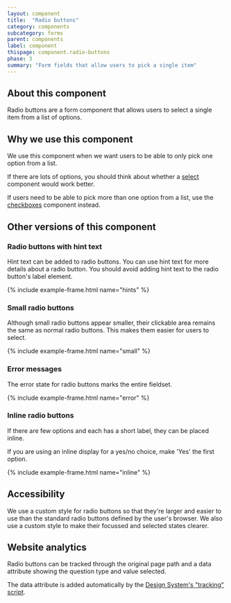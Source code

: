 ```yaml
---
layout: component
title:  "Radio buttons"
category: components
subcategory: forms
parent: components
label: component
thispage: component.radio-buttons
phase: 3
summary: "Form fields that allow users to pick a single item"
---
```


## About this component

Radio buttons are a form component that allows users to select a single item from a list of options.

## Why we use this component

We use this component when we want users to be able to only pick one option from a list.

If there are lots of options, you should think about whether a [select](/components/select/) component would work better.

If users need to be able to pick more than one option from a list, use the [checkboxes](/components/checkboxes/) component instead.

## Other versions of this component

### Radio buttons with hint text

Hint text can be added to radio buttons. You can use hint text for more details about a radio button. You should avoid adding hint text to the radio button's label element.

{% include example-frame.html name="hints" %}

### Small radio buttons

Although small radio buttons appear smaller, their clickable area remains the same as normal radio buttons. This makes them easier for users to select.

{% include example-frame.html name="small" %}

### Error messages

The error state for radio buttons marks the entire fieldset.

{% include example-frame.html name="error" %}

### Inline radio buttons

If there are few options and each has a short label, they can be placed inline.

If you are using an inline display for a yes/no choice, make 'Yes' the first option.

{% include example-frame.html name="inline" %}

## Accessibility

We use a custom style for radio buttons so that they're larger and easier to use than the standard radio buttons defined by the user's browser. We also use a custom style to make their focussed and selected states clearer.

## Website analytics

Radio buttons can be tracked through the original page path and a data attribute showing the question type and value selected.

The data attribute is added automatically by the [Design System's "tracking" script](/get-started/tracking/#radio-buttons).
